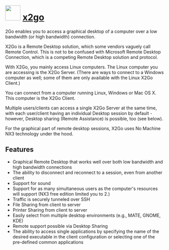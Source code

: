 ﻿# <img src="https://github.com/chocolatey/chocolatey-coreteampackages/blob/master/icons/x2go.png" width="48" height="48"/> [x2go](https://chocolatey.org/packages/x2go)

2Go enables you to access a graphical desktop of a computer over a low bandwidth (or high bandwidth) connection. 

X2Go is a Remote Desktop solution, which some vendors vaguely call Remote Control. This is not to be confused with Microsoft Remote Desktop Connection, which is a competing Remote Desktop solution and protocol.

With X2Go, you mainly access Linux computers. The Linux computer you are accessing is the X2Go Server. (There are ways to connect to a Windows computer as well; some of them are only available with the Linux X2Go Client.)

You can connect from a computer running Linux, Windows or Mac OS X. This computer is the X2Go Client.

Multiple users/clients can access a single X2Go Server at the same time, with each user/client having an individual Desktop session by default - however, Desktop sharing (Remote Assistance) is possible, too (see below).

For the graphical part of remote desktop sessions, X2Go uses No Machine NX3 technology under the hood.

## Features

- Graphical Remote Desktop that works well over both low bandwidth and high bandwidth connections
- The ability to disconnect and reconnect to a session, even from another client
- Support for sound
- Support for as many simultaneous users as the computer's resources will support (NX3 free edition limited you to 2.)
- Traffic is securely tunneled over SSH
- File Sharing from client to server
- Printer Sharing from client to server
- Easily select from multiple desktop environments (e.g., MATE, GNOME, KDE)
- Remote support possible via Desktop Sharing
- The ability to access single applications by specifying the name of the desired executable in the client configuration or selecting one of the pre-defined common applications
